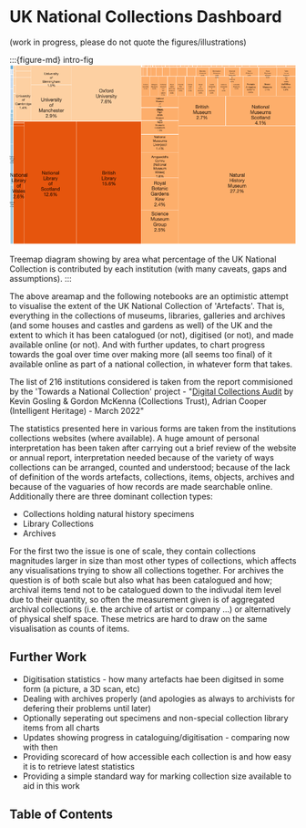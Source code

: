 # UK National Collections Dashboard

(work in progress, please do not quote the figures/illustrations)

:::{figure-md} intro-fig
<img src="images/intro-treemap.png" alt="Treemap data visualisation showing percentage per institution of UK national collection ">

Treemap diagram showing by area what percentage of the UK National Collection is contributed by each institution (with many caveats, gaps and assumptions).
:::


The above areamap and the following notebooks are an optimistic attempt to 
visualise the extent of the UK National Collection of 'Artefacts'. That is,
everything in the collections of museums, libraries, galleries and archives
(and some houses and castles and gardens as well) of the UK and the extent
to which it has been catalogued (or not), digitised (or not), and made 
available online (or not). And with further updates, to chart progress
towards the goal over time over making more (all seems too final) of it available 
online as part of a national collection, in whatever form that takes.

The list of 216 institutions considered is taken from the report commisioned by the 
'Towards a National Collection' project - "[Digital Collections Audit](https://museumdata.uk/wp-content/uploads/2023/11/Digital-Audit.pdf)
by Kevin Gosling & Gordon McKenna (Collections Trust), Adrian Cooper (Intelligent Heritage) - March 2022"

The statistics presented here in various forms are taken from the institutions
collections websites (where available). A huge amount of personal 
interpretation has been taken after carrying out a brief review of the website or annual report, 
interpretation needed because of the variety of ways collections can be arranged,
counted and understood; because of the lack of definition of the words artefacts, collections,
items, objects, archives and because of the vaguaries of how records are made searchable online. Additionally
there are three dominant collection types:

  * Collections holding natural history specimens
  * Library Collections
  * Archives

For the first two the issue is one of scale, they contain collections magnitudes larger in size than most other
types of collections, which affects any visualisations trying to show all collections together.  For archives 
the question is of both scale but also what has been catalogued and how; archival items tend not to be catalogued
down to the indivudal item level due to their quantity, so often the measurement given is of aggregated archival
collections (i.e. the archive of artist or company ...) or alternatively of physical shelf space. These metrics are
hard to draw on the same visualisation as counts of items. 

## Further Work

  * Digitisation statistics - how many artefacts hae been digitsed in some form (a picture, a 3D scan, etc)
  * Dealing with archives properly (and apologies as always to archivists for defering their problems until later)
  * Optionally seperating out specimens and non-special collection library items from all charts
  * Updates showing progress in cataloguing/digitisation - comparing now with then
  * Providing scorecard of how accessible each collection is and how easy it is to retrieve latest statistics
  * Providing a simple standard way for marking collection size available to aid in this work

## Table of Contents

```{tableofcontents}
```
